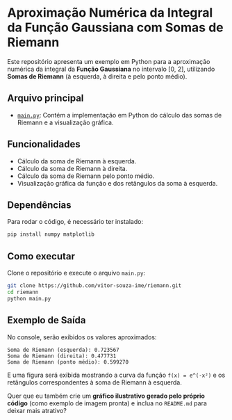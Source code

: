 # Aproximação Numérica da Integral da Função Gaussiana com Somas de Riemann

Este repositório apresenta um exemplo em Python para a aproximação numérica da integral da **Função Gaussiana** no intervalo \[0, 2\], utilizando **Somas de Riemann** (à esquerda, à direita e pelo ponto médio).

## Arquivo principal

- [`main.py`](main.py): Contém a implementação em Python do cálculo das somas de Riemann e a visualização gráfica.

## Funcionalidades

- Cálculo da soma de Riemann à esquerda.  
- Cálculo da soma de Riemann à direita.  
- Cálculo da soma de Riemann pelo ponto médio.  
- Visualização gráfica da função e dos retângulos da soma à esquerda.  

## Dependências

Para rodar o código, é necessário ter instalado:

```bash
pip install numpy matplotlib
````

## Como executar

Clone o repositório e execute o arquivo `main.py`:

```bash
git clone https://github.com/vitor-souza-ime/riemann.git
cd riemann
python main.py
```

## Exemplo de Saída

No console, serão exibidos os valores aproximados:

```
Soma de Riemann (esquerda): 0.723567
Soma de Riemann (direita): 0.477731
Soma de Riemann (ponto médio): 0.599270
```

E uma figura será exibida mostrando a curva da função `f(x) = e^(-x²)` e os retângulos correspondentes à soma de Riemann à esquerda.


Quer que eu também crie um **gráfico ilustrativo gerado pelo próprio código** (como exemplo de imagem pronta) e inclua no `README.md` para deixar mais atrativo?
```
